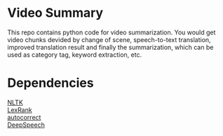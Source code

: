 # Video Summary

This repo contains python code for video summarization. You would get video chunks devided by change of scene, speech-to-text translation, improved translation result and finally the summarization, which can be used as category tag, keyword extraction, etc.

# Dependencies

[NLTK](https://www.nltk.org/) <br />
[LexRank](https://github.com/wikibusiness/lexrank) <br />
[autocorrect](https://github.com/phatpiglet/autocorrect) <br />
[DeepSpeech](https://github.com/mozilla/DeepSpeech) <br />
